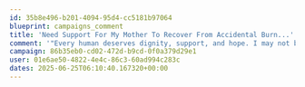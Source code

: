 ```yaml
---
id: 35b8e496-b201-4094-95d4-cc5181b97064
blueprint: campaigns_comment
title: 'Need Support For My Mother To Recover From Accidental Burn...'
comment: '"Every human deserves dignity, support, and hope. I may not be able to do a lot, but I wanted to be part of this mission. Thank you for doing the work that many shy away from."'
campaign: 86b35eb0-cd02-472d-b9cd-0f0a379d29e1
user: 01e6ae50-4822-4e4c-86c3-60ad994c283c
dates: 2025-06-25T06:10:40.167320+00:00
---
```

